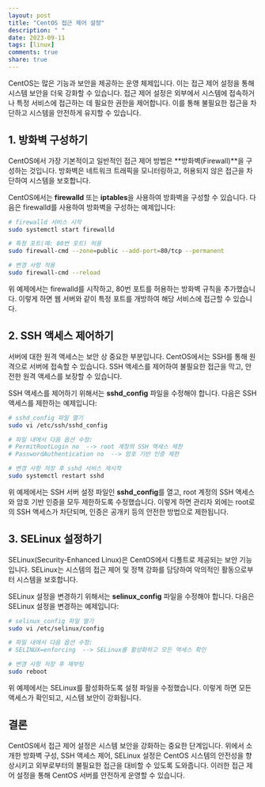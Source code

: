 ```yaml
---
layout: post
title: "CentOS 접근 제어 설정"
description: " "
date: 2023-09-11
tags: [linux]
comments: true
share: true
---
```


CentOS는 많은 기능과 보안을 제공하는 운영 체제입니다. 이는 접근 제어 설정을 통해 시스템 보안을 더욱 강화할 수 있습니다. 접근 제어 설정은 외부에서 시스템에 접속하거나 특정 서비스에 접근하는 데 필요한 권한을 제어합니다. 이를 통해 불필요한 접근을 차단하고 시스템을 안전하게 유지할 수 있습니다.

## 1. 방화벽 구성하기

CentOS에서 가장 기본적이고 일반적인 접근 제어 방법은 **방화벽(Firewall)**을 구성하는 것입니다. 방화벽은 네트워크 트래픽을 모니터링하고, 허용되지 않은 접근을 차단하여 시스템을 보호합니다.

CentOS에서는 **firewalld** 또는 **iptables**을 사용하여 방화벽을 구성할 수 있습니다. 다음은 firewalld를 사용하여 방화벽을 구성하는 예제입니다:

```bash
# firewalld 서비스 시작
sudo systemctl start firewalld

# 특정 포트(예: 80번 포트) 허용
sudo firewall-cmd --zone=public --add-port=80/tcp --permanent

# 변경 사항 적용
sudo firewall-cmd --reload
```

위 예제에서는 firewalld를 시작하고, 80번 포트를 허용하는 방화벽 규칙을 추가했습니다. 이렇게 하면 웹 서버와 같이 특정 포트를 개방하여 해당 서비스에 접근할 수 있습니다.

## 2. SSH 액세스 제어하기

서버에 대한 원격 액세스는 보안 상 중요한 부분입니다. CentOS에서는 SSH를 통해 원격으로 서버에 접속할 수 있습니다. SSH 액세스를 제어하여 불필요한 접근을 막고, 안전한 원격 액세스를 보장할 수 있습니다.

SSH 액세스를 제어하기 위해서는 **sshd_config** 파일을 수정해야 합니다. 다음은 SSH 액세스를 제한하는 예제입니다:

```bash
# sshd_config 파일 열기
sudo vi /etc/ssh/sshd_config

# 파일 내에서 다음 옵션 수정:
# PermitRootLogin no  --> root 계정의 SSH 액세스 제한
# PasswordAuthentication no  --> 암호 기반 인증 제한

# 변경 사항 저장 후 sshd 서비스 재시작
sudo systemctl restart sshd
```

위 예제에서는 SSH 서버 설정 파일인 **sshd_config**를 열고, root 계정의 SSH 액세스와 암호 기반 인증을 모두 제한하도록 수정했습니다. 이렇게 하면 관리자 외에는 root로의 SSH 액세스가 차단되며, 인증은 공개키 등의 안전한 방법으로 제한됩니다.

## 3. SELinux 설정하기

SELinux(Security-Enhanced Linux)은 CentOS에서 디폴트로 제공되는 보안 기능입니다. SELinux는 시스템의 접근 제어 및 정책 강화를 담당하여 악의적인 활동으로부터 시스템을 보호합니다.

SELinux 설정을 변경하기 위해서는 **selinux_config** 파일을 수정해야 합니다. 다음은 SELinux 설정을 변경하는 예제입니다:

```bash
# selinux_config 파일 열기
sudo vi /etc/selinux/config

# 파일 내에서 다음 옵션 수정:
# SELINUX=enforcing  --> SELinux를 활성화하고 모든 액세스 확인

# 변경 사항 저장 후 재부팅
sudo reboot
```

위 예제에서는 SELinux를 활성화하도록 설정 파일을 수정했습니다. 이렇게 하면 모든 액세스가 확인되고, 시스템 보안이 강화됩니다. 

## 결론

CentOS에서 접근 제어 설정은 시스템 보안을 강화하는 중요한 단계입니다. 위에서 소개한 방화벽 구성, SSH 액세스 제어, SELinux 설정은 CentOS 시스템의 안전성을 향상시키고 외부로부터의 불필요한 접근을 대비할 수 있도록 도와줍니다. 이러한 접근 제어 설정을 통해 CentOS 서버를 안전하게 운영할 수 있습니다.